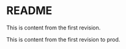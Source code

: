 # README

This is content from the first revision.

This is content from the first revision to prod.
